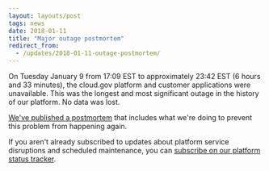 ```yaml
---
layout: layouts/post
tags: news
date: 2018-01-11
title: "Major outage postmortem"
redirect_from:
  - /updates/2018-01-11-outage-postmortem/
---
```


On Tuesday January 9 from 17:09 EST to approximately 23:42 EST (6 hours and 33 minutes), the cloud.gov platform and customer applications were unavailable. This was the longest and most significant outage in the history of our platform. No data was lost.

[We've published a postmortem](https://cloudgov.statuspage.io/incidents/32bd83xh70qk) that includes what we're doing to prevent this problem from happening again.

If you aren't already subscribed to updates about platform service disruptions and scheduled maintenance, you can [subscribe on our platform status tracker](https://cloudgov.statuspage.io/).